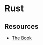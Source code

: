 # Rust

## Resources
- [The Book](https://doc.rust-lang.org/book/second-edition/index.html)
<!-- - [Rust by Example](https://doc.rust-lang.org/rust-by-example/) -->
<!-- - [ctjhoa/rust-learning](https://github.com/ctjhoa/rust-learning) -->
<!-- - [rust-unofficial/awesome-rust](https://github.com/rust-unofficial/awesome-rust) -->
<!-- - [rust-unofficial/patterns](https://github.com/rust-unofficial/patterns) -->
